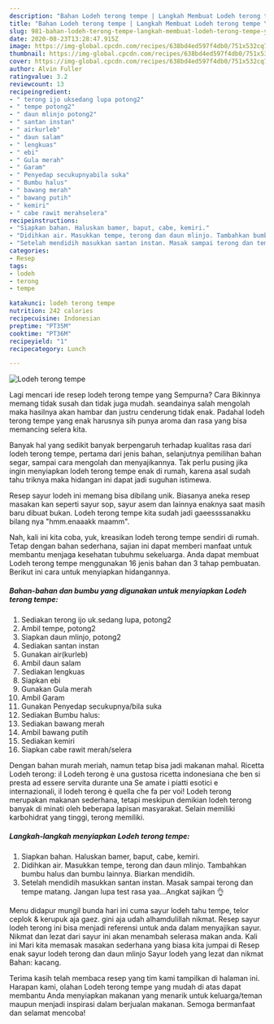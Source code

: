 ```yaml
---
description: "Bahan Lodeh terong tempe | Langkah Membuat Lodeh terong tempe Yang Enak Dan Mudah"
title: "Bahan Lodeh terong tempe | Langkah Membuat Lodeh terong tempe Yang Enak Dan Mudah"
slug: 981-bahan-lodeh-terong-tempe-langkah-membuat-lodeh-terong-tempe-yang-enak-dan-mudah
date: 2020-08-23T13:28:47.915Z
image: https://img-global.cpcdn.com/recipes/638bd4ed597f4db0/751x532cq70/lodeh-terong-tempe-foto-resep-utama.jpg
thumbnail: https://img-global.cpcdn.com/recipes/638bd4ed597f4db0/751x532cq70/lodeh-terong-tempe-foto-resep-utama.jpg
cover: https://img-global.cpcdn.com/recipes/638bd4ed597f4db0/751x532cq70/lodeh-terong-tempe-foto-resep-utama.jpg
author: Alvin Fuller
ratingvalue: 3.2
reviewcount: 13
recipeingredient:
- " terong ijo uksedang lupa potong2"
- " tempe potong2"
- " daun mlinjo potong2"
- " santan instan"
- " airkurleb"
- " daun salam"
- " lengkuas"
- " ebi"
- " Gula merah"
- " Garam"
- " Penyedap secukupnyabila suka"
- " Bumbu halus"
- " bawang merah"
- " bawang putih"
- " kemiri"
- " cabe rawit merahselera"
recipeinstructions:
- "Siapkan bahan. Haluskan bamer, baput, cabe, kemiri."
- "Didihkan air. Masukkan tempe, terong dan daun mlinjo. Tambahkan bumbu halus dan bumbu lainnya. Biarkan mendidih."
- "Setelah mendidih masukkan santan instan. Masak sampai terong dan tempe matang. Jangan lupa test rasa yaa...Angkat sajikan 👌"
categories:
- Resep
tags:
- lodeh
- terong
- tempe

katakunci: lodeh terong tempe 
nutrition: 242 calories
recipecuisine: Indonesian
preptime: "PT35M"
cooktime: "PT36M"
recipeyield: "1"
recipecategory: Lunch

---
```



![Lodeh terong tempe](https://img-global.cpcdn.com/recipes/638bd4ed597f4db0/751x532cq70/lodeh-terong-tempe-foto-resep-utama.jpg)

Lagi mencari ide resep lodeh terong tempe yang Sempurna? Cara Bikinnya memang tidak susah dan tidak juga mudah. seandainya salah mengolah maka hasilnya akan hambar dan justru cenderung tidak enak. Padahal lodeh terong tempe yang enak harusnya sih punya aroma dan rasa yang bisa memancing selera kita.

Banyak hal yang sedikit banyak berpengaruh terhadap kualitas rasa dari lodeh terong tempe, pertama dari jenis bahan, selanjutnya pemilihan bahan segar, sampai cara mengolah dan menyajikannya. Tak perlu pusing jika ingin menyiapkan lodeh terong tempe enak di rumah, karena asal sudah tahu triknya maka hidangan ini dapat jadi suguhan istimewa.

Resep sayur lodeh ini memang bisa dibilang unik. Biasanya aneka resep masakan kan seperti sayur sop, sayur asem dan lainnya enaknya saat masih baru dibuat bukan. Lodeh terong tempe kita sudah jadi gaeessssanakku bilang nya &#34;hmm.enaaakk maamm&#34;.


Nah, kali ini kita coba, yuk, kreasikan lodeh terong tempe sendiri di rumah. Tetap dengan bahan sederhana, sajian ini dapat memberi manfaat untuk membantu menjaga kesehatan tubuhmu sekeluarga. Anda dapat membuat Lodeh terong tempe menggunakan 16 jenis bahan dan 3 tahap pembuatan. Berikut ini cara untuk menyiapkan hidangannya.

<!--inarticleads1-->

##### Bahan-bahan dan bumbu yang digunakan untuk menyiapkan Lodeh terong tempe:

1. Sediakan  terong ijo uk.sedang lupa, potong2
1. Ambil  tempe, potong2
1. Siapkan  daun mlinjo, potong2
1. Sediakan  santan instan
1. Gunakan  air(kurleb)
1. Ambil  daun salam
1. Sediakan  lengkuas
1. Siapkan  ebi
1. Gunakan  Gula merah
1. Ambil  Garam
1. Gunakan  Penyedap secukupnya/bila suka
1. Sediakan  Bumbu halus:
1. Sediakan  bawang merah
1. Ambil  bawang putih
1. Sediakan  kemiri
1. Siapkan  cabe rawit merah/selera


Dengan bahan murah meriah, namun tetap bisa jadi makanan mahal. Ricetta Lodeh terong: il Lodeh terong è una gustosa ricetta indonesiana che ben si presta ad essere servita durante una Se amate i piatti esotici e internazionali, il lodeh terong è quella che fa per voi! Lodeh terong merupakan makanan sederhana, tetapi meskipun demikian lodeh terong banyak di minati oleh beberapa lapisan masyarakat. Selain memiliki karbohidrat yang tinggi, terong memiliki. 

<!--inarticleads2-->

##### Langkah-langkah menyiapkan Lodeh terong tempe:

1. Siapkan bahan. Haluskan bamer, baput, cabe, kemiri.
1. Didihkan air. Masukkan tempe, terong dan daun mlinjo. Tambahkan bumbu halus dan bumbu lainnya. Biarkan mendidih.
1. Setelah mendidih masukkan santan instan. Masak sampai terong dan tempe matang. Jangan lupa test rasa yaa...Angkat sajikan 👌


Menu didapur mungil bunda hari ini cuma sayur lodeh tahu tempe, telor ceplok &amp; kerupuk aja gaez. gini aja udah alhamdulillah nikmat. Resep sayur lodeh terong ini bisa menjadi referensi untuk anda dalam menyajikan sayur. Nikmat dan lezat dari sayur ini akan menambah selerasa makan anda. Kali ini Mari kita memasak masakan sederhana yang biasa kita jumpai di Resep enak sayur lodeh terong dan daun mlinjo Sayur lodeh yang lezat dan nikmat Bahan: kacang. 

Terima kasih telah membaca resep yang tim kami tampilkan di halaman ini. Harapan kami, olahan Lodeh terong tempe yang mudah di atas dapat membantu Anda menyiapkan makanan yang menarik untuk keluarga/teman maupun menjadi inspirasi dalam berjualan makanan. Semoga bermanfaat dan selamat mencoba!
